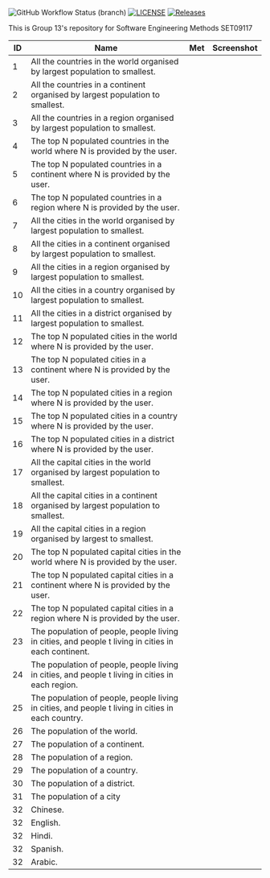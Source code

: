 ![GitHub Workflow Status (branch)](https://img.shields.io/github/actions/workflow/status/isendra/sem/main.yml?branch=master)
[![LICENSE](https://img.shields.io/github/license/isendra/sem.svg?style=flat-square)](https://github.com/isendra/sem/blob/master/LICENSE)
[![Releases](https://img.shields.io/github/release/isendra/sem/all.svg?style=flat-square)](https://github.com/isendra/sem/releases)

This is Group 13's repository for Software Engineering Methods SET09117

| ID | Name                                                                                                  | Met    | Screenshot                                                                                           |
|----|-------------------------------------------------------------------------------------------------------|--------|------------------------------------------------------------------------------------------------------|
| 1  | All the countries in the world organised by largest population to smallest.                           |     |                                                                                                      |
| 2  | All the countries in a continent organised by largest population to smallest.                         |     |                                                                                                      |
| 3  | All the countries in a region organised by largest population to smallest.                            |     |                                                                                                      |
| 4  | The top N populated countries in the world where N is provided by the user.                           |     |                                                                                                      |
| 5  | The top N populated countries in a continent where N is provided by the user.                         |     |                                                                                                      |
| 6  | The top N populated countries in a region where N is provided by the user.                            |     |                                                                                                      |
| 7  | All the cities in the world organised by largest population to smallest.                              |     |                                                                                                      |
| 8  | All the cities in a continent organised by largest population to smallest.                            |     |                                                                                                      |
| 9  | All the cities in a region organised by largest population to smallest.                               |     |                                                                                                      |
| 10 | All the cities in a country organised by largest population to smallest.                              |     |                                                                                                      |
| 11 | All the cities in a district organised by largest population to smallest.                             |     |                                                                                                      |
| 12 | The top N populated cities in the world where N is provided by the user.                              |     |                                                                                                      |
| 13 | The top N populated cities in a continent where N is provided by the user.                            |     |                                                                                                      |
| 14 | The top N populated cities in a region where N is provided by the user.                               |     |                                                                                                      |
| 15 | The top N populated cities in a country where N is provided by the user.                              |     |                                                                                                      |
| 16 | The top N populated cities in a district where N is provided by the user.                             |     |                                                                                                      |
| 17 | All the capital cities in the world organised by largest population to smallest.                      |     |                                                                                                      |
| 18 | All the capital cities in a continent organised by largest population to smallest.                    |     |                                                                                                      |
| 19 | All the capital cities in a region organised by largest to smallest.                                  |     |                                                                                                      |
| 20 | The top N populated capital cities in the world where N is provided by the user.                      |     |                                                                                                      |
| 21 | The top N populated capital cities in a continent where N is provided by the user.                    |     |                                                                                                      |
| 22 | The top N populated capital cities in a region where N is provided by the user.                       |     |                                                                                                      |
| 23 | The population of people, people living in cities, and people t living in cities in each continent.   |     |                                                                                                      |
| 24 | The population of people, people living in cities, and people t living in cities in each region.      |     |                                                                                                      |
| 25 | The population of people, people living in cities, and people t living in cities in each country.     |     |                                                                                                      |
| 26 | The population of the world.                                                                          |     |                                                                                                      |
| 27 | The population of a continent.                                                                        |     |                                                                                                      |
| 28 | The population of a region.                                                                           |     |                                                                                                      |
| 29 | The population of a country.                                                                          |     |                                                                                                      |
| 30 | The population of a district.                                                                         |     |                                                                                                      |
| 31 | The population of a city                                                                              |     |                                                                                                      |
| 32 | Chinese.                                                                                              |     |                                                                                                      |
| 32 | English.                                                                                              |     |                                                                                                      |
| 32 | Hindi.                                                                                                |     |                                                                                                      |
| 32 | Spanish.                                                                                              |     |                                                                                                      |
| 32 | Arabic.                                                                                               |     |                                                                                                      |
